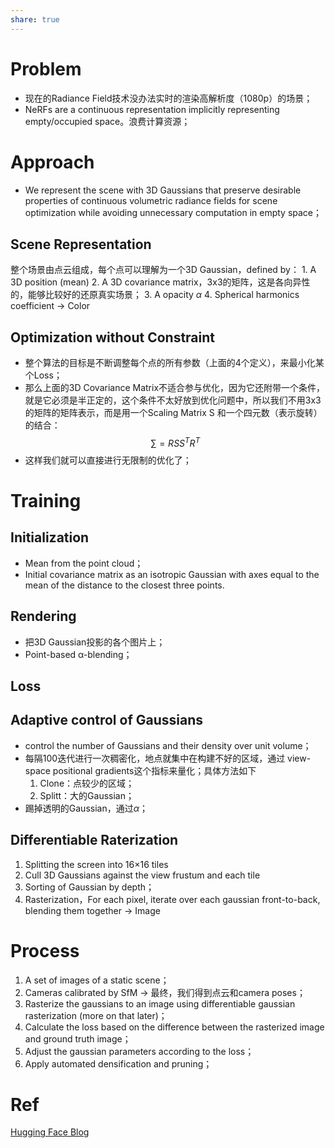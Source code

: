 ```yaml
---
share: true
---
```

# Problem
- 现在的Radiance Field技术没办法实时的渲染高解析度（1080p）的场景；
- NeRFs are a continuous representation implicitly representing empty/occupied space。浪费计算资源；

# Approach
- We represent the scene with 3D Gaussians that preserve desirable properties of continuous volumetric radiance fields for scene optimization while avoiding unnecessary computation in empty space；

## Scene Representation
整个场景由点云组成，每个点可以理解为一个3D Gaussian，defined by：
	1. A 3D position (mean)
	2. A 3D covariance matrix，3x3的矩阵，这是各向异性的，能够比较好的还原真实场景；
	3. A opacity $\alpha$
	4. Spherical harmonics coefficient → Color

## Optimization without Constraint

- 整个算法的目标是不断调整每个点的所有参数（上面的4个定义），来最小化某个Loss；
- 那么上面的3D Covariance Matrix不适合参与优化，因为它还附带一个条件，就是它必须是半正定的，这个条件不太好放到优化问题中，所以我们不用3x3的矩阵的矩阵表示，而是用一个Scaling Matrix S 和一个四元数（表示旋转）的结合：
$$
\sum=RSS^{T}R^{T}
$$
- 这样我们就可以直接进行无限制的优化了；

# Training

## Initialization
- Mean from the point cloud；
-  Initial covariance matrix as an isotropic Gaussian with axes equal to the mean of the distance to the closest three points.
## Rendering
- 把3D Gaussian投影的各个图片上；
- Point-based α-blending；

## Loss

## Adaptive control of Gaussians

- control the number of Gaussians and their density over unit volume；
- 每隔100迭代进行一次稠密化，地点就集中在构建不好的区域，通过 view-space positional gradients这个指标来量化；具体方法如下
	1. Clone：点较少的区域；
	2. Splitt：大的Gaussian；
- 踢掉透明的Gaussian，通过$\alpha$；

## Differentiable Raterization

1. Splitting the screen into 16×16 tiles
2. Cull 3D Gaussians against the view frustum and each tile
3. Sorting of Gaussian  by depth；
4. Rasterization，For each pixel, iterate over each gaussian front-to-back, blending them together → Image

# Process

1. A set of images of a static scene；
2. Cameras calibrated by SfM → 最终，我们得到点云和camera poses；
3. Rasterize the gaussians to an image using differentiable gaussian rasterization (more on that later)；
4. Calculate the loss based on the difference between the rasterized image and ground truth image；
5. Adjust the gaussian parameters according to the loss；
6. Apply automated densification and pruning；

# Ref
[Hugging Face Blog](https://huggingface.co/blog/gaussian-splatting)




